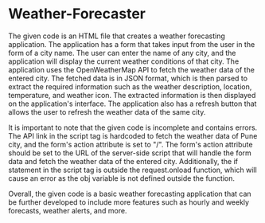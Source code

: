 # Weather-Forecaster

The given code is an HTML file that creates a weather forecasting application. The application has a form that takes input from the user in the form of a city name. The user can enter the name of any city, and the application will display the current weather conditions of that city. The application uses the OpenWeatherMap API to fetch the weather data of the entered city. The fetched data is in JSON format, which is then parsed to extract the required information such as the weather description, location, temperature, and weather icon. The extracted information is then displayed on the application's interface. The application also has a refresh button that allows the user to refresh the weather data of the same city. 

It is important to note that the given code is incomplete and contains errors. The API link in the script tag is hardcoded to fetch the weather data of Pune city, and the form's action attribute is set to "/". The form's action attribute should be set to the URL of the server-side script that will handle the form data and fetch the weather data of the entered city. Additionally, the if statement in the script tag is outside the request.onload function, which will cause an error as the obj variable is not defined outside the function. 

Overall, the given code is a basic weather forecasting application that can be further developed to include more features such as hourly and weekly forecasts, weather alerts, and more.
